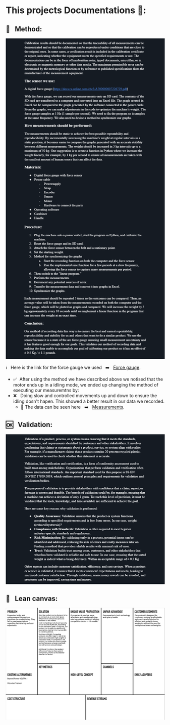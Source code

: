 # This projects Documentations 📝:


## 🤷 &nbsp; Method:
![Image](https://github.com/HugoPersson01/POWER-CABLE/blob/main/pictures/Method.png)

ℹ️ &nbsp; Here is the link for the force gauge we used &nbsp; ➡️ &nbsp; [Force gauge](https://docs.rs-online.com/ebc3/A700000007226729.pdf).
+ ✅ &nbsp;After using the method we have described above we notised that the motor ends up in a idling mode, we ended up changing the method of executing our measuremtns by:
+ ❌ &nbsp; Doing slow and controlled movements up and down to ensure the idling dosn't hapen. This showed a better result in our data we recorded.
  + 👀 The data can be seen here &nbsp; ➡️ &nbsp; [Measurements](https://github.com/HugoPersson01/POWER-CABLE/tree/main/docs/Measurements).
  

## 🆗 &nbsp; Validation:
![Image](https://github.com/HugoPersson01/POWER-CABLE/blob/main/pictures/Validation.PNG)

## 📨 &nbsp; Lean canvas:
![Image](https://github.com/HugoPersson01/POWER-CABLE/blob/main/pictures/LeanCanvas.png)
